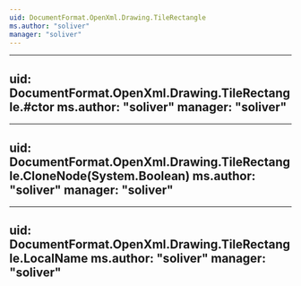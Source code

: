 ```yaml
---
uid: DocumentFormat.OpenXml.Drawing.TileRectangle
ms.author: "soliver"
manager: "soliver"
---
```


---
uid: DocumentFormat.OpenXml.Drawing.TileRectangle.#ctor
ms.author: "soliver"
manager: "soliver"
---

---
uid: DocumentFormat.OpenXml.Drawing.TileRectangle.CloneNode(System.Boolean)
ms.author: "soliver"
manager: "soliver"
---

---
uid: DocumentFormat.OpenXml.Drawing.TileRectangle.LocalName
ms.author: "soliver"
manager: "soliver"
---
